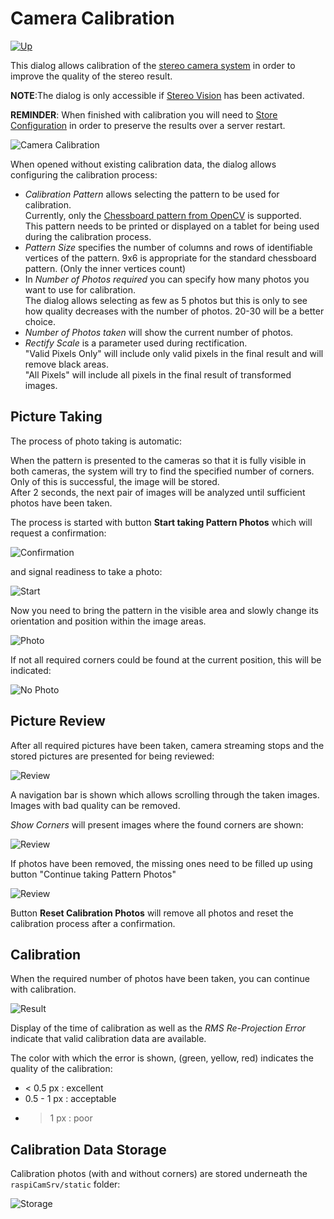 # Camera Calibration

[![Up](img/goup.gif)](./Cam.md)

This dialog allows calibration of the [stereo camera system](./CamStereo.md#stereo-camera) in order to improve the quality of the stereo result.

**NOTE**:The dialog is only accessible if [Stereo Vision](./Settings.md#activating--deactivating-stereo-vision) has been activated.

**REMINDER**: When finished with calibration you will need to [Store Configuration](./Settings.md#configuration) in order to preserve the results over a server restart.

![Camera Calibration](img/CamCalibration1.jpg)

When opened without existing calibration data, the dialog allows configuring the calibration process:

- *Calibration Pattern* allows selecting the pattern to be used for calibration.    
Currently, only the [Chessboard pattern from OpenCV](https://github.com/opencv/opencv/blob/4.x/doc/pattern.png) is supported.    
This pattern needs to be printed or displayed on a tablet for being used during the calibration process.   
- *Pattern Size* specifies the number of columns and rows of identifiable vertices of the pattern. 9x6 is appropriate for the standard chessboard pattern. (Only the inner vertices count)
- In *Number of Photos required* you can specify how many photos you want to use for calibration.    
The dialog allows selecting as few as 5 photos but this is only to see how quality decreases with the number of photos. 20-30 will be a better choice.
- *Number of Photos taken* will show the current number of photos.
- *Rectify Scale* is a parameter used during rectification.     
"Valid Pixels Only" will include only valid pixels in the final result and will remove black areas.    
"All Pixels" will include all pixels in the final result of transformed images.

## Picture Taking

The process of photo taking is automatic:

When the pattern is presented to the cameras so that it is fully visible in both cameras, the system will try to find the specified number of corners.   
Only of this is successful, the image will be stored.   
After 2 seconds, the next pair of images will be analyzed until sufficient photos have been taken.

The process is started with button **Start taking Pattern Photos** which will request a confirmation:

![Confirmation](img/CamCalibration_conf.jpg)

and signal readiness to take a photo:

![Start](img/CamCalibration_start.jpg)

Now you need to bring the pattern in the visible area and slowly change its orientation and position within the image areas.

![Photo](img/CamCalibration_photo.jpg)

If not all required corners could be found at the current position, this will be indicated:

![No Photo](img/CamCalibration_no_photo.jpg)

## Picture Review

After all required pictures have been taken, camera streaming stops and the stored pictures are presented for being reviewed:

![Review](img/CamCalibration_rev.jpg)

A navigation bar is shown which allows scrolling through the taken images.    
Images with bad quality can be removed.

*Show Corners* will present images where the found corners are shown:

![Review](img/CamCalibration_rev_corn.jpg)

If photos have been removed, the missing ones need to be filled up using button "Continue taking Pattern Photos" 

![Review](img/CamCalibration_continue.jpg)

Button **Reset Calibration Photos** will remove all photos and reset the calibration process after a confirmation.

## Calibration

When the required number of photos have been taken, you can continue with calibration.

![Result](img/CamCalibration_result.jpg)

Display of the time of calibration as well as the *RMS Re-Projection Error* indicate that valid calibration data are available.

The color with which the error is shown, (green, yellow, red) indicates the quality of the calibration:

- < 0.5 px : excellent
- 0.5 - 1 px : acceptable
- > 1 px : poor

## Calibration Data Storage

Calibration photos (with and without corners) are stored underneath the ```raspiCamSrv/static``` folder:


![Storage](img/CamCalibration_storage.jpg)
